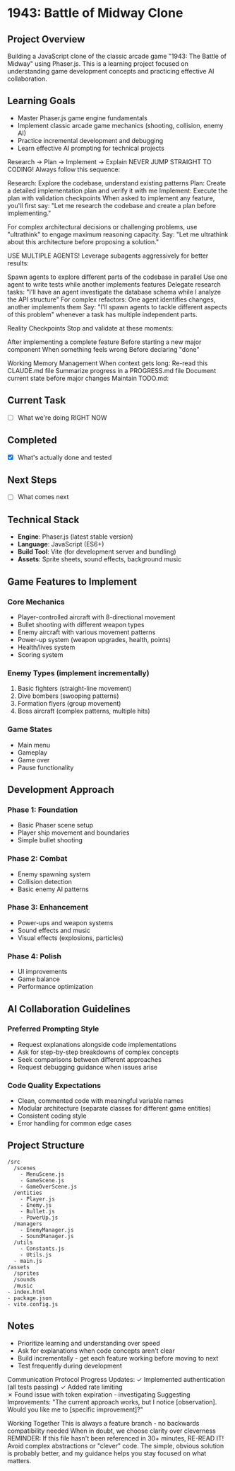 # 1943: Battle of Midway Clone

## Project Overview
Building a JavaScript clone of the classic arcade game "1943: The Battle of Midway" using Phaser.js. This is a learning project focused on understanding game development concepts and practicing effective AI collaboration.

## Learning Goals
- Master Phaser.js game engine fundamentals
- Implement classic arcade game mechanics (shooting, collision, enemy AI)
- Practice incremental development and debugging
- Learn effective AI prompting for technical projects

Research → Plan → Implement → Explain
NEVER JUMP STRAIGHT TO CODING! Always follow this sequence:

Research: Explore the codebase, understand existing patterns
Plan: Create a detailed implementation plan and verify it with me
Implement: Execute the plan with validation checkpoints
When asked to implement any feature, you'll first say: "Let me research the codebase and create a plan before implementing."

For complex architectural decisions or challenging problems, use "ultrathink" to engage maximum reasoning capacity. Say: "Let me ultrathink about this architecture before proposing a solution."

USE MULTIPLE AGENTS!
Leverage subagents aggressively for better results:

Spawn agents to explore different parts of the codebase in parallel
Use one agent to write tests while another implements features
Delegate research tasks: "I'll have an agent investigate the database schema while I analyze the API structure"
For complex refactors: One agent identifies changes, another implements them
Say: "I'll spawn agents to tackle different aspects of this problem" whenever a task has multiple independent parts.

Reality Checkpoints
Stop and validate at these moments:

After implementing a complete feature
Before starting a new major component
When something feels wrong
Before declaring "done"

Working Memory Management
When context gets long:
Re-read this CLAUDE.md file
Summarize progress in a PROGRESS.md file
Document current state before major changes
Maintain TODO.md:
## Current Task
- [ ] What we're doing RIGHT NOW

## Completed  
- [x] What's actually done and tested

## Next Steps
- [ ] What comes next

## Technical Stack
- **Engine**: Phaser.js (latest stable version)
- **Language**: JavaScript (ES6+)
- **Build Tool**: Vite (for development server and bundling)
- **Assets**: Sprite sheets, sound effects, background music

## Game Features to Implement
### Core Mechanics
- Player-controlled aircraft with 8-directional movement
- Bullet shooting with different weapon types
- Enemy aircraft with various movement patterns
- Power-up system (weapon upgrades, health, points)
- Health/lives system
- Scoring system

### Enemy Types (implement incrementally)
1. Basic fighters (straight-line movement)
2. Dive bombers (swooping patterns)
3. Formation flyers (group movement)
4. Boss aircraft (complex patterns, multiple hits)

### Game States
- Main menu
- Gameplay
- Game over
- Pause functionality

## Development Approach
### Phase 1: Foundation
- Basic Phaser scene setup
- Player ship movement and boundaries
- Simple bullet shooting

### Phase 2: Combat
- Enemy spawning system
- Collision detection
- Basic enemy AI patterns

### Phase 3: Enhancement
- Power-ups and weapon systems
- Sound effects and music
- Visual effects (explosions, particles)

### Phase 4: Polish
- UI improvements
- Game balance
- Performance optimization

## AI Collaboration Guidelines
### Preferred Prompting Style
- Request explanations alongside code implementations
- Ask for step-by-step breakdowns of complex concepts
- Seek comparisons between different approaches
- Request debugging guidance when issues arise

### Code Quality Expectations
- Clean, commented code with meaningful variable names
- Modular architecture (separate classes for different game entities)
- Consistent coding style
- Error handling for common edge cases

## Project Structure
```
/src
  /scenes
    - MenuScene.js
    - GameScene.js
    - GameOverScene.js
  /entities
    - Player.js
    - Enemy.js
    - Bullet.js
    - PowerUp.js
  /managers
    - EnemyManager.js
    - SoundManager.js
  /utils
    - Constants.js
    - Utils.js
  - main.js
/assets
  /sprites
  /sounds
  /music
- index.html
- package.json
- vite.config.js
```

## Notes
- Prioritize learning and understanding over speed
- Ask for explanations when code concepts aren't clear
- Build incrementally - get each feature working before moving to next
- Test frequently during development

Communication Protocol
Progress Updates:
✓ Implemented authentication (all tests passing)
✓ Added rate limiting  
✗ Found issue with token expiration - investigating
Suggesting Improvements:
"The current approach works, but I notice [observation]. Would you like me to [specific improvement]?"

Working Together
This is always a feature branch - no backwards compatibility needed
When in doubt, we choose clarity over cleverness
REMINDER: If this file hasn't been referenced in 30+ minutes, RE-READ IT!
Avoid complex abstractions or "clever" code. The simple, obvious solution is probably better, and my guidance helps you stay focused on what matters.